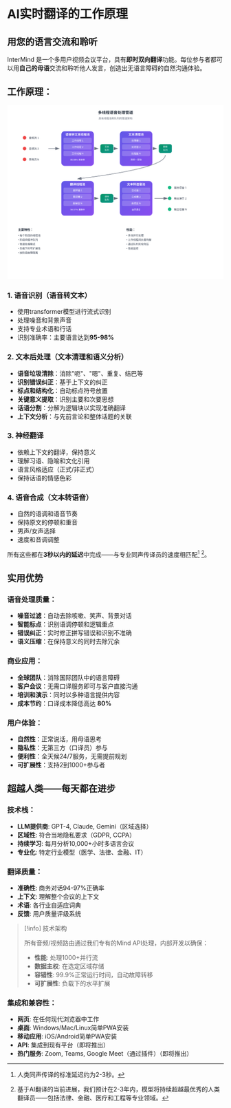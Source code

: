 # AI实时翻译的工作原理

## 用您的语言交流和聆听

InterMind 是一个多用户视频会议平台，具有**即时双向翻译**功能。每位参与者都可以用**自己的母语**交流和聆听他人发言，创造出无语言障碍的自然沟通体验。

## 工作原理：

<!-- :::details Show diagram of AI translation process
::: -->

![](./interpretating.svg)

### 1. **语音识别（语音转文本）**

- 使用transformer模型进行流式识别
- 处理噪音和背景声音
- 支持专业术语和行话
- 识别准确率：主要语言达到**95-98%**

### 2. **文本后处理（文本清理和语义分析）**

- **语音垃圾清除**：消除"呃"、"嗯"、重复、结巴等
- **识别错误纠正**：基于上下文的纠正
- **标点和结构化**：自动标点符号放置
- **关键意义提取**：识别主要和次要思想
- **话语分割**：分解为逻辑块以实现准确翻译
- **上下文分析**：与先前言论和整体话题的关联

### 3. **神经翻译**

- 依赖上下文的翻译，保持意义
- 理解习语、隐喻和文化引用
- 语言风格适应（正式/非正式）
- 保持话语的情感色彩

### 4. **语音合成（文本转语音）**

- 自然的语调和语音节奏
- 保持原文的停顿和重音
- 男声/女声选择
- 速度和音调调整

所有这些都在**3秒以内的延迟**中完成——与专业同声传译员的速度相匹配[^1] [^2]。

## 实用优势

### 语音处理质量：

- **噪音过滤**：自动去除咳嗽、笑声、背景对话
- **智能标点**：识别语调停顿和逻辑重点
- **错误纠正**：实时修正拼写错误和识别不准确
- **语义压缩**：在保持意义的同时去除冗余

### 商业应用：

- **全球团队**：消除国际团队中的语言障碍
- **客户会议**：无需口译服务即可与客户直接沟通
- **培训和演示**：同时以多种语言提供内容
- **成本节约**：口译成本降低高达 **80%**

### 用户体验：

- **自然性**：正常说话，用母语思考
- **隐私性**：无第三方（口译员）参与
- **便利性**：全天候24/7服务，无需提前规划
- **可扩展性**：支持2到1000+参与者

## 超越人类——每天都在进步

### 技术栈：

- **LLM提供商**: GPT-4, Claude, Gemini（区域选择）
- **区域性**: 符合当地隐私要求（GDPR, CCPA）
- **持续学习**: 每月分析10,000+小时多语言会议
- **专业化**: 特定行业模型（医学、法律、金融、IT）

### 翻译质量：

- **准确性**: 商务对话94-97%正确率
- **上下文**: 理解整个会议的上下文
- **术语**: 各行业自适应词典
- **反馈**: 用户质量评级系统

> [!info] 技术架构
>
> 所有音频/视频路由通过我们专有的Mind API处理，内部开发以确保：
>
> - **性能**: 处理1000+并行流
> - **数据主权**: 在选定区域存储
> - **容错性**: 99.9%正常运行时间，自动故障转移
> - **可扩展性**: 负载下的水平扩展

### 集成和兼容性：

- **网页**: 在任何现代浏览器中工作
- **桌面**: Windows/Mac/Linux简单PWA安装
- **移动应用**: iOS/Android简单PWA安装
- **API**: 集成到现有平台（即将推出）
- **热门服务**: Zoom, Teams, Google Meet（通过插件）（即将推出）

[^1]: 人类同声传译的标准延迟约为2-3秒。

[^2]: 基于AI翻译的当前进展，我们预计在2-3年内，模型将持续超越最优秀的人类翻译员——包括法律、金融、医疗和工程等专业领域。